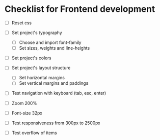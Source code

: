 # Checklist for Frontend development

- [ ] Reset css
- [ ] Set project's typography
  - [ ] Choose and import font-family
  - [ ] Set sizes, weights and line-heights
- [ ] Set project's colors
- [ ] Set project's layout structure

  - [ ] Set horizontal margins
  - [ ] Set vertical margins and paddings

- [ ] Test navigation with keyboard (tab, esc, enter)
- [ ] Zoom 200%
- [ ] Font-size 32px
- [ ] Test responsiveness from 300px to 2500px
- [ ] Test overflow of items
